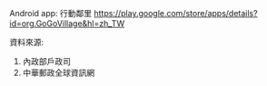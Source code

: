 
Android app: 行動鄰里
https://play.google.com/store/apps/details?id=org.GoGoVillage&hl=zh_TW

資料來源:
1. 內政部戶政司
2. 中華郵政全球資訊網